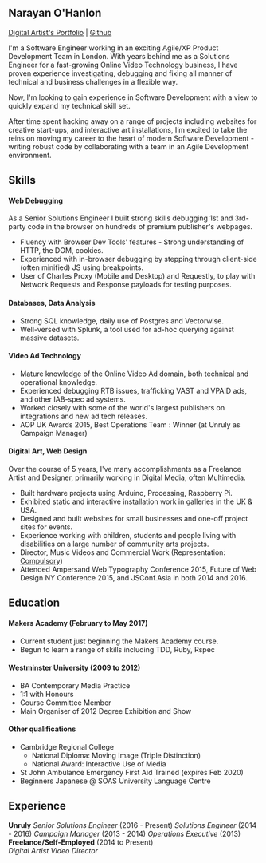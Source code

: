 ## Narayan O'Hanlon

[Digital Artist's Portfolio](http://nryn.co.uk) | [Github](https://github.com/nryn)

I'm a Software Engineer working in an exciting Agile/XP Product Development Team in London.
With years behind me as a Solutions Engineer for a fast-growing Online Video Technology business, I have proven experience investigating, debugging and fixing all manner of technical and business challenges in a flexible way.

Now, I'm looking to gain experience in Software Development with a view to quickly expand my technical skill set.

After time spent hacking away on a range of projects including websites for creative start-ups, and interactive art installations, I’m excited to take the reins on moving my career to the heart of modern Software Development - writing robust code by collaborating with a team in an Agile Development environment.

## Skills

#### Web Debugging

As a Senior Solutions Engineer I built strong skills debugging 1st and 3rd-party code in the browser on hundreds of premium publisher's webpages.

- Fluency with Browser Dev Tools' features - Strong understanding of HTTP, the DOM, cookies.
- Experienced with in-browser debugging by stepping through client-side (often minified) JS using breakpoints.
- User of Charles Proxy (Mobile and Desktop) and Requestly, to play with Network Requests and Response payloads for testing purposes.

#### Databases, Data Analysis

- Strong SQL knowledge, daily use of Postgres and Vectorwise.
- Well-versed with Splunk, a tool used for ad-hoc querying against massive datasets.

#### Video Ad Technology

- Mature knowledge of the Online Video Ad domain, both technical and operational knowledge.
- Experienced debugging RTB issues, trafficking VAST and VPAID ads, and other IAB-spec ad systems.
- Worked closely with some of the world's largest publishers on integrations and new ad tech releases.
- AOP UK Awards 2015, Best Operations Team : Winner (at Unruly as Campaign Manager)

#### Digital Art, Web Design

Over the course of 5 years, I've many accomplishments as a Freelance Artist and Designer, primarily working in Digital Media, often Multimedia.

- Built hardware projects using Arduino, Processing, Raspberry Pi.
- Exhibited static and interactive installation work in galleries in the UK & USA.
- Designed and built websites for small businesses and one-off project sites for events.
- Experience working with children, students and people living with disabilities on a large number of community arts projects.
- Director, Music Videos and Commercial Work (Representation: [Compulsory](http://compulsoryviewing.co.uk))
- Attended Ampersand Web Typography Conference 2015, Future of Web Design NY Conference 2015, and JSConf.Asia in both 2014 and 2016.

## Education

#### Makers Academy (February to May 2017)

- Current student just beginning the Makers Academy course.
- Begun to learn a range of skills including TDD, Ruby, Rspec

#### Westminster University (2009 to 2012)

- BA Contemporary Media Practice
- 1:1 with Honours
- Course Committee Member
- Main Organiser of 2012 Degree Exhibition and Show

#### Other qualifications

- Cambridge Regional College
  - National Diploma: Moving Image (Triple Distinction)
  - National Award: Interactive Use of Media
- St John Ambulance Emergency First Aid Trained (expires Feb 2020)
- Beginners Japanese @ SOAS University Language Centre

## Experience

**Unruly**
*Senior Solutions Engineer*  (2016 - Present)
*Solutions Engineer*  (2014 - 2016)
*Campaign Manager* (2013 - 2014)
*Operations Executive*  (2013)
**Freelance/Self-Employed** (2014 to Present)   
*Digital Artist*
*Video Director*
